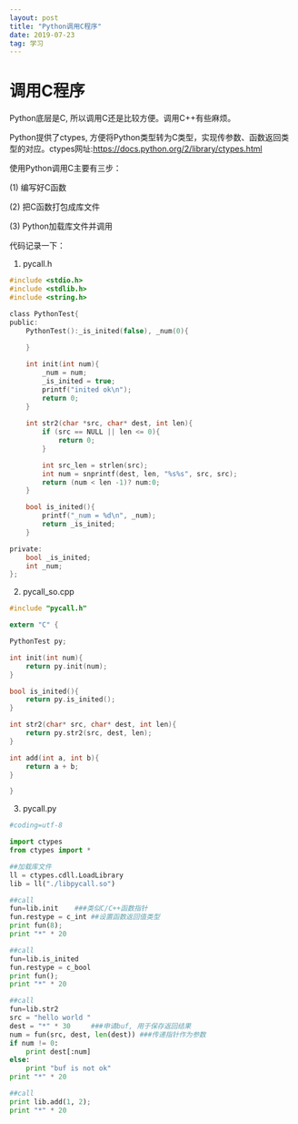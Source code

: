 ```yaml
---
layout: post
title: "Python调用C程序"
date: 2019-07-23
tag: 学习
---
```






# 调用C程序

Python底层是C, 所以调用C还是比较方便。调用C++有些麻烦。

Python提供了ctypes, 方便将Python类型转为C类型，实现传参数、函数返回类型的对应。ctypes网址:https://docs.python.org/2/library/ctypes.html

 

使用Python调用C主要有三步：

(1) 编写好C函数

(2) 把C函数打包成库文件

(3) Python加载库文件并调用

代码记录一下：

1. pycall.h

```c
#include <stdio.h>
#include <stdlib.h>
#include <string.h>

class PythonTest{
public:
    PythonTest():_is_inited(false), _num(0){
    
    }   

    int init(int num){
        _num = num;
        _is_inited = true;
        printf("inited ok\n");
        return 0;
    }   
    
    int str2(char *src, char* dest, int len){
        if (src == NULL || len <= 0){ 
            return 0;
        }   

        int src_len = strlen(src);
        int num = snprintf(dest, len, "%s%s", src, src);
        return (num < len -1)? num:0;
    }   

    bool is_inited(){
        printf("_num = %d\n", _num);
        return _is_inited;
    }   

private:
    bool _is_inited;
    int _num;
};
```





2. pycall_so.cpp

```c
#include "pycall.h"

extern "C" {

PythonTest py; 

int init(int num){
    return py.init(num);
}

bool is_inited(){
    return py.is_inited();
}

int str2(char* src, char* dest, int len){
    return py.str2(src, dest, len);
}

int add(int a, int b){ 
    return a + b;
}

}
```



3. pycall.py

```python
#coding=utf-8

import ctypes 
from ctypes import *

##加载库文件
ll = ctypes.cdll.LoadLibrary  
lib = ll("./libpycall.so")   

##call
fun=lib.init    ###类似C/C++函数指针
fun.restype = c_int ##设置函数返回值类型
print fun(8);
print "*" * 20

##call
fun=lib.is_inited
fun.restype = c_bool
print fun();
print "*" * 20

##call
fun=lib.str2
src = "hello world "
dest = "*" * 30     ###申请buf, 用于保存返回结果 
num = fun(src, dest, len(dest)) ###传递指针作为参数
if num != 0:
    print dest[:num]
else:
    print "buf is not ok"
print "*" * 20

##call
print lib.add(1, 2); 
print "*" * 20
```

